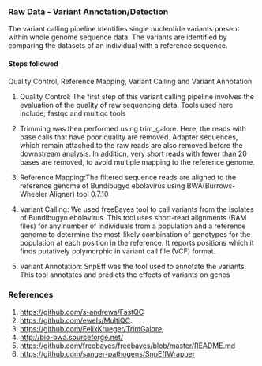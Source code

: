 ### Raw Data - Variant Annotation/Detection
The variant calling pipeline identifies single nucleotide variants present within whole genome sequence data. The variants are identified by comparing the datasets of an individual with a reference sequence.
#### Steps followed
Quality Control,
Reference Mapping,
Variant Calling and
Variant Annotation

1. Quality Control: The first step of this variant calling pipeline involves the evaluation of the quality of raw sequencing data. Tools used here include; fastqc  and multiqc tools 

3. Trimming was then performed using trim_galore. Here, the reads with base calls that have poor quality are removed. Adapter sequences, which remain attached to the raw reads are also removed before the downstream analysis. In addition, very short reads with fewer than 20 bases are removed, to avoid multiple mapping to the reference genome.

3. Reference Mapping:The filtered sequence reads are aligned to the reference genome of Bundibugyo ebolavirus using BWA(Burrows-Wheeler Aligner) tool 0.7.10 
4. Variant Calling: We used freeBayes tool to call variants from the isolates of Bundibugyo ebolavirus. This tool uses short-read alignments (BAM files) for any number of individuals from a population and a reference genome to determine the most-likely combination of genotypes for the population at each position in the reference. It reports positions which it finds putatively polymorphic in variant call file (VCF) format.

5. Variant Annotation: SnpEff was the tool used to annotate the variants. This tool annotates and predicts the effects of variants on genes 

### References
1. https://github.com/s-andrews/FastQC
2. https://github.com/ewels/MultiQC. 
3. https://github.com/FelixKrueger/TrimGalore;
4. http://bio-bwa.sourceforge.net/
5. https://github.com/freebayes/freebayes/blob/master/README.md
6. https://github.com/sanger-pathogens/SnpEffWrapper 
